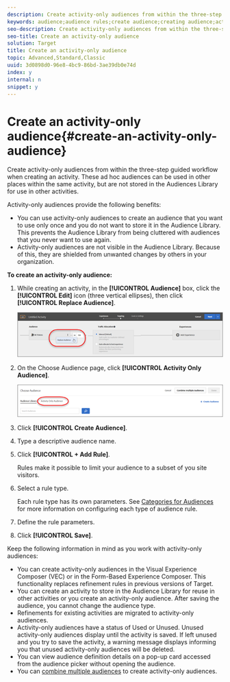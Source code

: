 ```yaml
---
description: Create activity-only audiences from within the three-step guided workflow when creating an activity. These ad hoc audiences can be used in other places within the same activity, but are not stored in the Audiences Library for use in other activities.
keywords: audience;audience rules;create audience;creating audience;activity only;activity-only;adhoc
seo-description: Create activity-only audiences from within the three-step guided workflow when creating an activity. These ad hoc audiences can be used in other places within the same activity, but are not stored in the Audiences Library for use in other activities.
seo-title: Create an activity-only audience
solution: Target
title: Create an activity-only audience
topic: Advanced,Standard,Classic
uuid: 3d0898d0-96e8-4bc9-86bd-3ae39db0e74d
index: y
internal: n
snippet: y
---
```


# Create an activity-only audience{#create-an-activity-only-audience}

Create activity-only audiences from within the three-step guided workflow when creating an activity. These ad hoc audiences can be used in other places within the same activity, but are not stored in the Audiences Library for use in other activities.

Activity-only audiences provide the following benefits:

* You can use activity-only audiences to create an audience that you want to use only once and you do not want to store it in the Audience Library. This prevents the Audience Library from being cluttered with audiences that you never want to use again. 
* Activity-only audiences are not visible in the Audience Library. Because of this, they are shielded from unwanted changes by others in your organization.

**To create an activity-only audience:**

1. While creating an activity, in the **[!UICONTROL Audience]** box, click the **[!UICONTROL Edit]** icon (three vertical ellipses), then click **[!UICONTROL Replace Audience]**.

   ![](assets/replace_audiience.png)

1. On the Choose Audience page, click **[!UICONTROL Activity Only Audience]**.

   ![](assets/activity-only-aud.png)

1. Click **[!UICONTROL Create Audience]**. 
1. Type a descriptive audience name. 
1. Click **[!UICONTROL + Add Rule]**.

   Rules make it possible to limit your audience to a subset of you site visitors. 

1. Select a rule type.

   Each rule type has its own parameters. See [Categories for Audiences](../c-target/c-audiences/c-target-rules/c-target-rules.md#concept_E3A77E42F1644503A829B5107B20880D) for more information on configuring each type of audience rule. 

1. Define the rule parameters. 
1. Click **[!UICONTROL Save]**.

Keep the following information in mind as you work with activity-only audiences:

* You can create activity-only audiences in the Visual Experience Composer (VEC) or in the Form-Based Experience Composer. This functionality replaces refinement rules in previous versions of Target. 
* You can create an activity to store in the Audience Library for reuse in other activities or you create an activity-only audience. After saving the audience, you cannot change the audience type. 
* Refinements for existing activities are migrated to activity-only audiences. 
* Activity-only audiences have a status of Used or Unused. Unused activity-only audiences display until the activity is saved. If left unused and you try to save the activity, a warning message displays informing you that unused activity-only audiences will be deleted. 
* You can view audience definition details on a pop-up card accessed from the audience picker without opening the audience. 
* You can [combine multiple audiences](../c-target/c-combining-multiple-audiences.md#concept_A7386F1EA4394BD2AB72399C225981E5) to create activity-only audiences.

